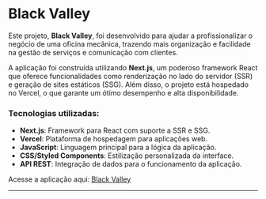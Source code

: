 # Black Valley

Este projeto, **Black Valley**, foi desenvolvido para ajudar a profissionalizar o negócio de uma oficina mecânica, trazendo mais organização e facilidade na gestão de serviços e comunicação com clientes.

A aplicação foi construída utilizando **Next.js**, um poderoso framework React que oferece funcionalidades como renderização no lado do servidor (SSR) e geração de sites estáticos (SSG). Além disso, o projeto está hospedado no Vercel, o que garante um ótimo desempenho e alta disponibilidade.

### Tecnologias utilizadas:
- **Next.js**: Framework para React com suporte a SSR e SSG.
- **Vercel**: Plataforma de hospedagem para aplicações web.
- **JavaScript**: Linguagem principal para a lógica da aplicação.
- **CSS/Styled Components**: Estilização personalizada da interface.
- **API REST**: Integração de dados para o funcionamento da aplicação.

Acesse a aplicação aqui: [Black Valley](https://black-valley.vercel.app/)

---


